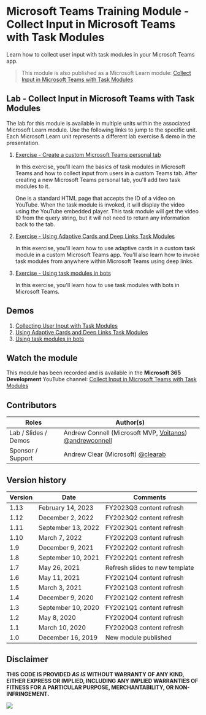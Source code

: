 # Microsoft Teams Training Module - Collect Input in Microsoft Teams with Task Modules

Learn how to collect user input with task modules in your Microsoft Teams app.

> This module is also published as a Microsoft Learn module: [Collect Input in Microsoft Teams with Task Modules](https://docs.microsoft.com/learn/modules/msteams-task-modules)

## Lab - Collect Input in Microsoft Teams with Task Modules

The lab for this module is available in multiple units within the associated Microsoft Learn module. Use the following links to jump to the specific unit. Each Microsoft Learn unit represents a different lab exercise & demo in the presentation.

1. [Exercise - Create a custom Microsoft Teams personal tab](https://docs.microsoft.com/learn/modules/msteams-task-modules/3-exercise-use-task-modules-tabs)

   In this exercise, you'll learn the basics of task modules in Microsoft Teams and how to collect input from users in a custom Teams tab. After creating a new Microsoft Teams personal tab, you'll add two task modules to it.

   One is a standard HTML page that accepts the ID of a video on YouTube. When the task module is invoked, it will display the video using the YouTube embedded player. This task module will get the video ID from the query string, but it will not need to return any information back to the tab.

1. [Exercise - Using Adaptive Cards and Deep Links Task Modules](https://docs.microsoft.com/learn/modules/msteams-task-modules/5-exercise-using-adaptive-cards-deep-links)

   In this exercise, you'll learn how to use adaptive cards in a custom task module in a custom Microsoft Teams app. You'll also learn how to invoke task modules from anywhere within Microsoft Teams using deep links.

1. [Exercise - Using task modules in bots](https://docs.microsoft.com/learn/modules/msteams-task-modules/7-exercise-using-task-modules-bots)

   In this exercise, you'll learn how to use task modules with bots in Microsoft Teams.

## Demos

1. [Collecting User Input with Task Modules](./Demos/01-htmljs-taskmodule)
1. [Using Adaptive Cards and Deep Links Task Modules](./Demos/02-adaptivecard-taskmodule)
1. [Using task modules in bots](./Demos/03-bot-taskmodule)

## Watch the module

This module has been recorded and is available in the **Microsoft 365 Development** YouTube channel: [Collect Input in Microsoft Teams with Task Modules](https://www.youtube.com/watch?v=VlEH4vtaxp4)

## Contributors

| Roles                | Author(s)                                                                                                      |
| -------------------- | -------------------------------------------------------------------------------------------------------------- |
| Lab / Slides / Demos | Andrew Connell (Microsoft MVP, [Voitanos](//github.com/voitanos)) [@andrewconnell](//github.com/andrewconnell) |
| Sponsor / Support    | Andrew Clear (Microsoft) [@clearab](//github.com/clearab)                                                      |

## Version history

| Version |        Date        |            Comments            |
| ------- | ------------------ | ------------------------------ |
| 1.13    | February 14, 2023  | FY2023Q3 content refresh       |
| 1.12    | December 2, 2022   | FY2023Q2 content refresh       |
| 1.11    | September 13, 2022 | FY2023Q1 content refresh       |
| 1.10    | March 7, 2022      | FY2022Q3 content refresh       |
| 1.9     | December 9, 2021   | FY2022Q2 content refresh       |
| 1.8     | September 10, 2021 | FY2022Q1 content refresh       |
| 1.7     | May 26, 2021       | Refresh slides to new template |
| 1.6     | May 11, 2021       | FY2021Q4 content refresh       |
| 1.5     | March 3, 2021      | FY2021Q3 content refresh       |
| 1.4     | December 9, 2020   | FY2021Q2 content refresh       |
| 1.3     | September 10, 2020 | FY2021Q1 content refresh       |
| 1.2     | May 8, 2020        | FY2020Q4 content refresh       |
| 1.1     | March 10, 2020     | FY2020Q3 content refresh       |
| 1.0     | December 16, 2019  | New module published           |

## Disclaimer

**THIS CODE IS PROVIDED _AS IS_ WITHOUT WARRANTY OF ANY KIND, EITHER EXPRESS OR IMPLIED, INCLUDING ANY IMPLIED WARRANTIES OF FITNESS FOR A PARTICULAR PURPOSE, MERCHANTABILITY, OR NON-INFRINGEMENT.**

<img src="https://telemetry.sharepointpnp.com/TrainingContent/Teams/50-task-modules" />
